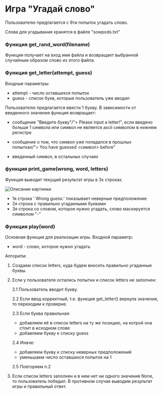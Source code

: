 # Игра "Угадай слово"

Пользователю предлагается с 6ти попыток угадать слово.

Слова для угадывания хранятся в файле "sowpods.txt"

### Функция get_rand_word(filename)

Функция получает на вход имя файла и возвращает выбранной случайным образом слово из этого файла.

### Функция get_letter(attempt, guess)
Входные параметры:
* attempt - число оставшихся попыток
* guess - список букв, которые пользователь уже вводил

Пользователю предлагается ввести 1 букву. 
В зависимости от введенного значения функция возвращает:

* сообщение "Введите букву"/"> Please input a letter!", если введено больше 1 символа или символ не является ascii символом в нижнем регистре

* сообщение о том, что символ уже попадался в прошлых попытках/"> You have guessed <символ> before"

* введенный символ, в остальных случаях

### функция print_game(wrong, word, letters)

Функция выводит текущий результат игры в 3х строках.

<image src="https://github.com/atskayasatana/Images/blob/main/POLE_CHUDES.png" alt="Описание картинки">

+ 1я строка ' Wrong guess:' показывает неверные предположение
+ 2я строка с правильно угаданными буквами
+ 3я строка со словом, которое нужно угадать, слово маскируется символом "-"

### Функция play(word)

Основная функция для реализации игры.
Входной параметр:
* word - слово, которое нужно угадать

Алгоритм:

 1. Создаем список letters, куда будем вносить правильно угаданные буквы.
 2. Если у пользователя остались попытки и список letters не заполнен:

    2.1 Пользователь вводит букву.
   
    2.2 Если ввод корректный, т.е. функция get_letter() вернула значение, то переходим к проверке.
   
    2.3 Если буква правильная:
     + добавляем её в список letters на ту же позицию, на котрой она стоит в исходном слове
     + добавляем букву к списку guess 
           
    2.4 Иначе:
     + добавляем букву к списку неверных предположений 
     + уменьшаем число оставшихся попыток на 1
    
    2.5 Повторяем п.2
           
  3. Если список letters заполнен и в нем нет ни одного значения None, то пользователь победил. В противном случае выводим результат игры и правильный ответ.
   
   
   
 





